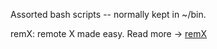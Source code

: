 Assorted bash scripts -- normally kept in ~/bin.

remX: remote X made easy. Read more -> [remX](http://www.mindtunnel.com/2013/05/remx-remote-x-made-easy.html)

